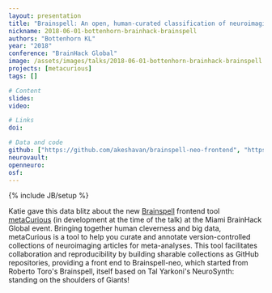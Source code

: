 ```yaml
---
layout: presentation
title: "Brainspell: An open, human-curated classification of neuroimaging literature"
nickname: 2018-06-01-bottenhorn-brainhack-brainspell
authors: "Bottenhorn KL"
year: "2018"
conference: "BrainHack Global"
image: /assets/images/talks/2018-06-01-bottenhorn-brainhack-brainspell.png
projects: [metacurious]
tags: []

# Content
slides:
video:

# Links
doi:

# Data and code
github: ["https://github.com/akeshavan/brainspell-neo-frontend", "https://github.com/OpenNeuroLab/brainspell-neo"]
neurovault:
openneuro:
osf:
---
```

{% include JB/setup %}

Katie gave this data blitz about the new [Brainspell](https://github.com/akeshavan/brainspell-neo-frontend) frontend tool [metaCurious](https://metacurious.org/) (in development at the time of the talk) at the Miami BrainHack Global event. Bringing together human cleverness and big data, metaCurious is a tool to help you curate and annotate version-controlled collections of neuroimaging articles for meta-analyses. This tool facilitates collaboration and reproducibility by building sharable collections as GitHub repositories, providing a front end to Brainspell-neo, which started from Roberto Toro's Brainspell, itself based on Tal Yarkoni's NeuroSynth: standing on the shoulders of Giants!
